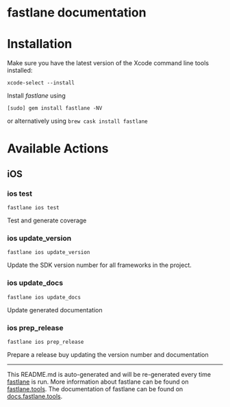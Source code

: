 fastlane documentation
================
# Installation

Make sure you have the latest version of the Xcode command line tools installed:

```
xcode-select --install
```

Install _fastlane_ using
```
[sudo] gem install fastlane -NV
```
or alternatively using `brew cask install fastlane`

# Available Actions
## iOS
### ios test
```
fastlane ios test
```
Test and generate coverage
### ios update_version
```
fastlane ios update_version
```
Update the SDK version number for all frameworks in the project.
### ios update_docs
```
fastlane ios update_docs
```
Update generated documentation
### ios prep_release
```
fastlane ios prep_release
```
Prepare a release buy updating the version number and documentation

----

This README.md is auto-generated and will be re-generated every time [fastlane](https://fastlane.tools) is run.
More information about fastlane can be found on [fastlane.tools](https://fastlane.tools).
The documentation of fastlane can be found on [docs.fastlane.tools](https://docs.fastlane.tools).
